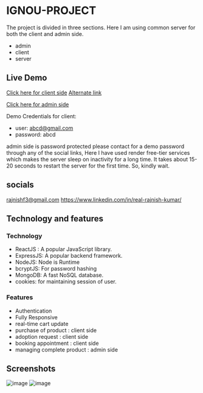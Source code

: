# IGNOU-PROJECT

The project is divided in three sections. Here I am using common server for both the client and admin side.

- admin
- client
- server

## Live Demo

[Click here for client side](https://rj-cutepets.onrender.com/) [Alternate link](https://rj-cutepets.cyclic.app/)

[Click here for admin side](https://cutepets-admin.onrender.com/)

Demo Credentials for client: 
- user: abcd@gmail.com
- password: abcd

admin side is password protected please contact for a demo password through any of the social links, Here I have used render free-tier services which makes the server sleep on inactivity for a long time. It takes about 15-20 seconds to restart the server for the first time. So, kindly wait.

## socials

<rajnishf3@gmail.com>
<https://www.linkedin.com/in/real-rajnish-kumar/>

## Technology and features

### Technology

- ReactJS : A popular JavaScript library.
- ExpressJS: A popular backend framework.
- NodeJS: Node is Runtime
- bcryptJS: For password hashing
- MongoDB: A fast NoSQL database.
- cookies: for maintaining session of user.

### Features

- Authentication
- Fully Responsive
- real-time cart update
- purchase of product : client side
- adoption request : client side
- booking appointment : client side
- managing complete product : admin side

## Screenshots

![image](https://github.com/RealRajnish/ignou-project/assets/61611447/1ecd9a14-e029-4614-9e9d-79c93cd10eb8)
![image](https://github.com/RealRajnish/ignou-project/assets/61611447/0225af6f-328c-47b0-bc8a-8ba23d5cd934)

